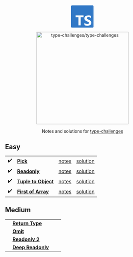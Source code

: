 <p align='center'>
  <svg viewBox="0 0 27 26" width="75" xmlns="http://www.w3.org/2000/svg"><path  fill="#3178c6"  d="m.98608 0h24.32332c.5446 0 .9861.436522.9861.975v24.05c0 .5385-.4415.975-.9861.975h-24.32332c-.544597 0-.98608-.4365-.98608-.975v-24.05c0-.538478.441483-.975.98608-.975zm13.63142 13.8324v-2.1324h-9.35841v2.1324h3.34111v9.4946h2.6598v-9.4946zm1.0604 9.2439c.4289.2162.9362.3784 1.5218.4865.5857.1081 1.2029.1622 1.8518.1622.6324 0 1.2331-.0595 1.8023-.1784.5691-.1189 1.0681-.3149 1.497-.5879s.7685-.6297 1.0187-1.0703.3753-.9852.3753-1.6339c0-.4703-.0715-.8824-.2145-1.2365-.1429-.3541-.3491-.669-.6186-.9447-.2694-.2757-.5925-.523-.9692-.7419s-.8014-.4257-1.2743-.6203c-.3465-.1406-.6572-.2771-.9321-.4095-.275-.1324-.5087-.2676-.7011-.4054-.1925-.1379-.3409-.2838-.4454-.4379-.1045-.154-.1567-.3284-.1567-.523 0-.1784.0467-.3392.1402-.4824.0935-.1433.2254-.2663.3959-.369s.3794-.1824.6269-.2392c.2474-.0567.5224-.0851.8248-.0851.22 0 .4523.0162.697.0486.2447.0325.4908.0825.7382.15.2475.0676.4881.1527.7218.2555.2337.1027.4495.2216.6475.3567v-2.4244c-.4015-.1514-.84-.2636-1.3157-.3365-.4756-.073-1.0214-.1095-1.6373-.1095-.6268 0-1.2207.0662-1.7816.1987-.5609.1324-1.0544.3392-1.4806.6203s-.763.6392-1.0104 1.0743c-.2475.4352-.3712.9555-.3712 1.5609 0 .7731.2268 1.4326.6805 1.9785.4537.546 1.1424 1.0082 2.0662 1.3866.363.146.7011.2892 1.0146.4298.3134.1405.5842.2865.8124.4378.2282.1514.4083.3162.5403.4946s.198.3811.198.6082c0 .1676-.0413.323-.1238.4662-.0825.1433-.2076.2676-.3753.373s-.3766.1879-.6268.2473c-.2502.0595-.5431.0892-.8785.0892-.5719 0-1.1383-.0986-1.6992-.2959-.5608-.1973-1.0805-.4933-1.5589-.8879z"/></svg>
</p>

<p align='center'>
  <img src="https://github.com/type-challenges/type-challenges/raw/main/screenshots/logo.svg" alt="type-challenges/type-challenges"  width="300"/>
</p>

<p align='center'>
  Notes and solutions for <a href="https://github.com/type-challenges/type-challenges">type-challenges<a/>
</p>

## Easy

<table>
  <tbody>
    <tr>
      <td>✔️</td>
      <td>
        <a href="./easy/00004_pick/README.md"><b>Pick</b></a>
      </td>
			<td><a href="./easy/00004_pick/notes.md">notes</a></td>
      <td><a href="./easy/00004_pick/solution.ts">solution</a></td>
    </tr>
    <tr>
      <td>✔️</td>
      <td>
        <a href="./easy/00007_readonly/README.md"><b>Readonly</b></a>
      </td>
  			<td><a href="./easy/00007_readonly/notes.md">notes</a></td>
      <td><a href="./easy/00007_readonly/solution.ts">solution</a></td>
    </tr>
    <tr>
      <td>✔️</td>
      <td>
        <a href="./easy/00011_tuple_to_object/README.md"
          ><b>Tuple to Object</b></a
        >
      </td>
      <td><a href="./easy/00011_tuple_to_object/notes.md">notes</a></td>
      <td><a href="./easy/00011_tuple_to_object/solution.ts">solution</a></td>
    </tr>
    <tr>
      <td>✔️</td>
      <td>
        <a href="./easy/00014_first_of_array/README.md"
          ><b>First of Array</b></a
        >
      </td>
      <td><a href="./easy/00014_first_of_array/notes.md">notes</a></td>
      <td><a href="./easy/00014_first_of_array/solution.ts">solution</a></td>
    </tr>
  </tbody>
</table>

## Medium

<table>
  <tbody>
    <tr>
      <td></td>
      <td>
        <a href="./medium/00002_return_type/README.md"><b>Return Type</b></a>
      </td>
      <td></td>
      <td></td>
    </tr>
    <tr>
      <td></td>
      <td>
        <a href="./medium/00003_omit/README.md"><b>Omit</b></a>
      </td>
      <td></td>
      <td></td>
    </tr>
    <tr>
      <td></td>
      <td>
        <a href="./medium/00008_readonly_2/README.md"><b>Readonly 2</b></a>
      </td>
      <td></td>
      <td></td>
    </tr>
    <tr>
      <td></td>
      <td>
        <a href="./medium/00009_deep_readonly/README.md"
          ><b>Deep Readonly</b></a
        >
      </td>
      <td></td>
      <td></td>
    </tr>
  </tbody>
</table>
